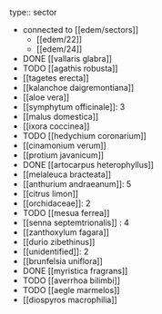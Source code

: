 type:: sector

- connected to [[edem/sectors]]
	- [[edem/22]]
	- [[edem/24]]
- DONE [[vallaris glabra]]
- TODO [[agathis robusta]]
- [[tagetes erecta]]
- [[kalanchoe daigremontiana]]
- [[aloe vera]]
- [[symphytum officinale]]: 3
- [[malus domestica]]
- [[ixora coccinea]]
- TODO [[hedychium coronarium]]
- [[cinamonium verum]]
- [[protium javanicum]]
- DONE [[artocarpus heterophyllus]]
- [[melaleuca bracteata]]
- [[anthurium andraeanum]]: 5
- [[citrus limon]]
- [[orchidaceae]]: 2
- TODO [[mesua ferrea]]
- [[senna septemtrionalis]] : 4
- [[zanthoxylum fagara]]
- [[durio zibethinus]]
- [[unidentified]]: 2
- [[brunfelsia uniflora]]
- DONE [[myristica fragrans]]
- TODO [[averrhoa bilimbi]]
- TODO [[aegle marmelos]]
- [[diospyros macrophilia]]